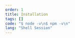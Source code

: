 ```yaml
---
order: 1
title: Installation
tags: []
code: "$ node -v\n$ npm -v\n"
lang: "Shell Session"
---
```


<!-- Written in vue. -->
